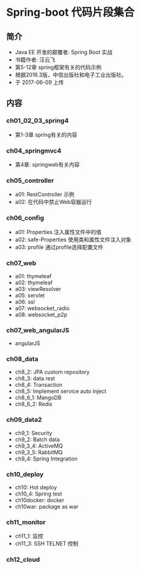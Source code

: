 # Spring-boot 代码片段集合

## 简介

 - Java EE 开发的颠覆者: Spring Boot 实战
 - 书籍作者: 汪云飞
 - 第5-12章 spring框架有关的代码示例
 - 根据2016.3版，中信出版社和电子工业出版社。
 - 于 2017-06-09 上传

## 内容

### ch01_02_03_spring4

- 第1-3章 spring有关的内容

### ch04_springmvc4

- 第4章: springweb有关内容

### ch05_controller

- a01: RestController 示例
- a02: 在代码中禁止Web容器运行

### ch06_config

- a01: Properties 注入属性文件中的值
- a02: safe-Properties 使用类和属性文件注入对象
- a03: profile 通过profile选择配置文件

### ch07_web

- a01: thymeleaf
- a02: thymeleaf
- a03: viewResolver
- a05: servlet
- a06: ssl
- a07: websocket_radio
- a08: websocket_p2p

### ch07_web_angularJS

- angularJS

### ch08_data

- ch8_2: JPA custom repository
- ch8_3: data rest
- ch8_4: Transaction
- ch8_5: Implement service auto inject
- ch8_6_1: MangoDB
- ch8_6_2: Redis

### ch09_data2

- ch9_1: Security
- ch9_2: Batch data
- ch9_3_4: ActiveMQ
- ch9_3_5: RabbitMQ
- ch9_4: Spring Integration

### ch10_deploy

- ch10: Hot deploy
- ch10_4: Spring test
- ch10docker: docker
- ch10war: package as war

### ch11_monitor

- ch11_1: 监控
- ch11_3: SSH TELNET 控制

### ch12_cloud
